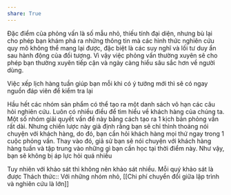```yaml
---
share: True
---
```

Đặc điểm của phỏng vấn là số mẫu nhỏ, thiếu tính đại diện, nhưng bù lại cho phép bạn khám phá ra những thông tin mà các hình thức nghiên cứu quy mô không thể mang lại được, đặc biệt là các suy nghĩ và lối tư duy ẩn sau hành động của đối tượng. Vì vậy việc phỏng vấn thường xuyên sẽ cho phép bạn thường xuyên tiếp cận và ngày càng hiểu sâu sắc hơn về người dùng. 

Việc xếp lịch hàng tuần giúp bạn mỗi khi có ý tưởng mới thì sẽ có ngay nguồn đáp viên để kiểm tra lại 

Hầu hết các nhóm sản phẩm có thể tạo ra một danh sách vô hạn các câu hỏi nghiên cứu. Luôn có nhiều điều để tìm hiểu về khách hàng của chúng ta. Một số nhóm giải quyết vấn đề này bằng cách tạo ra 1 kịch bản phỏng vấn rất dài. Nhưng chiến lược này giả định rằng bạn sẽ chỉ thỉnh thoảng nói chuyện với khách hàng, do đó, bạn cần hỏi khách hàng mọi thứ ngay trong 1 cuộc phỏng vấn. Thay vào đó, giả sử bạn sẽ nói chuyện với khách hàng hàng tuần và tập trung vào những gì bạn cần học tại thời điểm này. Như vậy, bạn sẽ không bị áp lực hỏi quá nhiều

Tuy nhiên với khảo sát thì không nên khảo sát nhiều. Mỗi quý khảo sát là được
Thách thức:: Với những nhóm nhỏ, [[Chi phí chuyển đổi giữa lập trình và nghiên cứu là lớn]]
